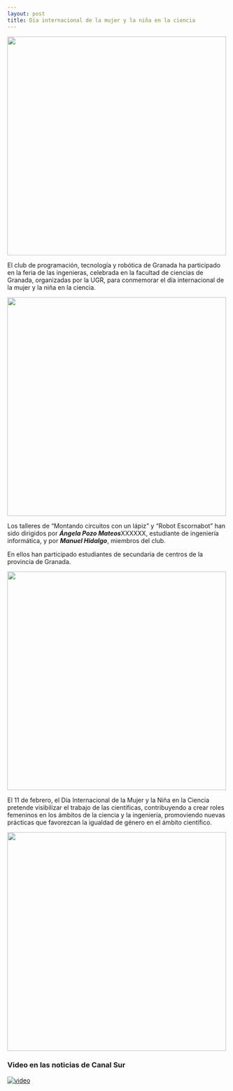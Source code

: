 ```yaml
---
layout: post
title: Día internacional de la mujer y la niña en la ciencia
---
```






<img src="http://clubroboticagranada.github.io/images/angela.jpg" width="500" />


El club de programación, tecnología y robótica de Granada ha participado en la feria de las ingenieras, celebrada en la facultad de ciencias de Granada, organizadas por la UGR, para conmemorar el día internacional de la mujer y la niña en la ciencia.

<img src="http://clubroboticagranada.github.io/images/manuel1.jpeg" width="500" />

Los talleres de “Montando circuitos con un lápiz” y “Robot Escornabot” han sido dirigidos por ***Ángela Pozo Mateos***XXXXXX, estudiante de ingeniería informática, y por ***Manuel Hidalgo***, miembros del club.

En ellos han participado estudiantes de secundaria de centros de la provincia de Granada.

<img src="http://clubroboticagranada.github.io/images/foto_taller_ingenieras.jpeg" width="500" />


El 11 de febrero, el Día Internacional de la Mujer y la Niña en la Ciencia pretende visibilizar el trabajo de las científicas, contribuyendo a crear roles femeninos en los ámbitos de la ciencia y la ingeniería, promoviendo nuevas prácticas que favorezcan la igualdad de género en el ámbito científico.

<img src="http://clubroboticagranada.github.io/images/feria_ingenierias_cartel.jpg" width="500" />


 ### Video en las noticias de Canal Sur ###


[![video](https://img.youtube.com/vi/lNMmKzEC2JE/maxresdefault.jpg)](https://www.youtube.com/embed/lNMmKzEC2JE)
